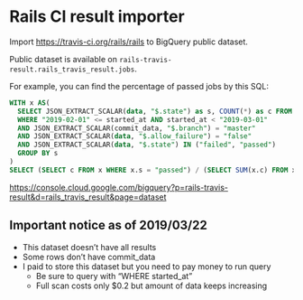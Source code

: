 # Rails CI result importer

Import https://travis-ci.org/rails/rails to BigQuery public dataset.

Public dataset is available on `rails-travis-result.rails_travis_result.jobs`.

For example, you can find the percentage of passed jobs by this SQL:

```sql
WITH x AS(
  SELECT JSON_EXTRACT_SCALAR(data, "$.state") as s, COUNT(*) as c FROM `rails-travis-result.rails_travis_result.jobs`
  WHERE "2019-02-01" <= started_at AND started_at < "2019-03-01"
  AND JSON_EXTRACT_SCALAR(commit_data, "$.branch") = "master"
  AND JSON_EXTRACT_SCALAR(data, "$.allow_failure") = "false"
  AND JSON_EXTRACT_SCALAR(data, "$.state") IN ("failed", "passed")
  GROUP BY s
)
SELECT (SELECT c FROM x WHERE x.s = "passed") / (SELECT SUM(x.c) FROM x) * 100
```

https://console.cloud.google.com/bigquery?p=rails-travis-result&d=rails_travis_result&page=dataset

## Important notice as of 2019/03/22

- This dataset doesn’t have all results
- Some rows don’t have commit_data
- I paid to store this dataset but you need to pay money to run query
  - Be sure to query with “WHERE started_at”
  - Full scan costs only \$0.2 but amount of data keeps increasing

